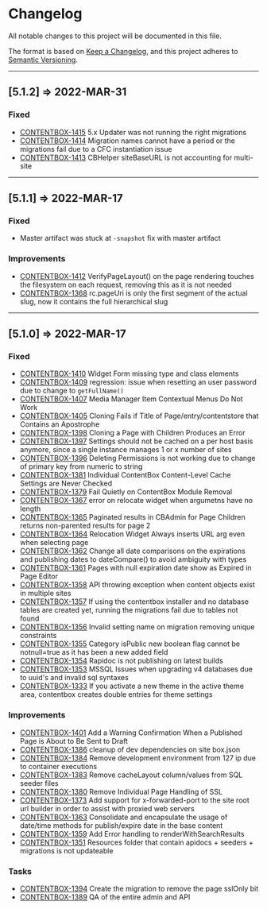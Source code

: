 # Changelog

All notable changes to this project will be documented in this file.

The format is based on [Keep a Changelog](https://keepachangelog.com/en/1.0.0/),
and this project adheres to [Semantic Versioning](https://semver.org/spec/v2.0.0.html).

----

## [5.1.2] => 2022-MAR-31

### Fixed

- [CONTENTBOX-1415](https://ortussolutions.atlassian.net/browse/CONTENTBOX-1415) 5.x Updater was not running the right migrations
- [CONTENTBOX-1414](https://ortussolutions.atlassian.net/browse/CONTENTBOX-1414) Migration names cannot have a period or the migrations fail due to a CFC instantiation issue
- [CONTENTBOX-1413](https://ortussolutions.atlassian.net/browse/CONTENTBOX-1413) CBHelper siteBaseURL is not accounting for multi-site

----

## [5.1.1] => 2022-MAR-17

### Fixed

- Master artifact was stuck at `-snapshot` fix with master artifact

### Improvements

- [CONTENTBOX-1412](https://ortussolutions.atlassian.net/browse/CONTENTBOX-1412) VerifyPageLayout\(\) on the page rendering touches the filesystem on each request, removing this as it is not needed
- [CONTENTBOX-1368](https://ortussolutions.atlassian.net/browse/CONTENTBOX-1368) rc.pageUri is only the first segment of the actual slug, now it contains the full hierarchical slug

----

## [5.1.0] => 2022-MAR-17

### Fixed

- [CONTENTBOX-1410](https://ortussolutions.atlassian.net/browse/CONTENTBOX-1410) Widget Form missing type and class elements
- [CONTENTBOX-1409](https://ortussolutions.atlassian.net/browse/CONTENTBOX-1409) regression: issue when resetting an user password due to change to `getFullName()`
- [CONTENTBOX-1407](https://ortussolutions.atlassian.net/browse/CONTENTBOX-1407) Media Manager Item Contextual Menus Do Not Work
- [CONTENTBOX-1405](https://ortussolutions.atlassian.net/browse/CONTENTBOX-1405) Cloning Fails if Title of Page/entry/contentstore that Contains an Apostrophe
- [CONTENTBOX-1398](https://ortussolutions.atlassian.net/browse/CONTENTBOX-1398) Cloning a Page with Children Produces an Error
- [CONTENTBOX-1397](https://ortussolutions.atlassian.net/browse/CONTENTBOX-1397) Settings should not be cached on a per host basis anymore, since a single instance manages 1 or x number of sites
- [CONTENTBOX-1396](https://ortussolutions.atlassian.net/browse/CONTENTBOX-1396) Deleting Permissions is not working due to change of primary key from numeric to string
- [CONTENTBOX-1381](https://ortussolutions.atlassian.net/browse/CONTENTBOX-1381) Individual ContentBox Content-Level Cache Settings are Never Checked
- [CONTENTBOX-1379](https://ortussolutions.atlassian.net/browse/CONTENTBOX-1379) Fail Quietly on ContentBox Module Removal
- [CONTENTBOX-1367](https://ortussolutions.atlassian.net/browse/CONTENTBOX-1367) error on relocate widget when argumetns have no length
- [CONTENTBOX-1365](https://ortussolutions.atlassian.net/browse/CONTENTBOX-1365) Paginated results in CBAdmin for Page Children returns non-parented results for page 2
- [CONTENTBOX-1364](https://ortussolutions.atlassian.net/browse/CONTENTBOX-1364) Relocation Widget Always inserts URL arg even when selecting page
- [CONTENTBOX-1362](https://ortussolutions.atlassian.net/browse/CONTENTBOX-1362) Change all date comparisons on the expirations and publishing dates to dateCompare\(\) to avoid ambiguity with types
- [CONTENTBOX-1361](https://ortussolutions.atlassian.net/browse/CONTENTBOX-1361) Pages with null expiration date show as Expired in Page Editor
- [CONTENTBOX-1358](https://ortussolutions.atlassian.net/browse/CONTENTBOX-1358) API throwing exception when content objects exist in multiple sites
- [CONTENTBOX-1357](https://ortussolutions.atlassian.net/browse/CONTENTBOX-1357) If using the contentbox installer and no database tables are created yet, running the migrations fail due to tables not found
- [CONTENTBOX-1356](https://ortussolutions.atlassian.net/browse/CONTENTBOX-1356) Invalid setting name on migration removing unique constraints
- [CONTENTBOX-1355](https://ortussolutions.atlassian.net/browse/CONTENTBOX-1355) Category isPublic new boolean flag cannot be notnull=true as it has been a new added field
- [CONTENTBOX-1354](https://ortussolutions.atlassian.net/browse/CONTENTBOX-1354) Rapidoc is not publishing on latest builds
- [CONTENTBOX-1353](https://ortussolutions.atlassian.net/browse/CONTENTBOX-1353) MSSQL Issues when upgrading v4 databases due to uuid's and invalid sql syntaxes
- [CONTENTBOX-1333](https://ortussolutions.atlassian.net/browse/CONTENTBOX-1333) If you activate a new theme in the active theme area, contentbox creates double entries for theme settings

### Improvements

- [CONTENTBOX-1401](https://ortussolutions.atlassian.net/browse/CONTENTBOX-1401) Add a Warning Confirmation When a Published Page is About to Be Sent to Draft
- [CONTENTBOX-1386](https://ortussolutions.atlassian.net/browse/CONTENTBOX-1386) cleanup of dev dependencies on site box.json
- [CONTENTBOX-1384](https://ortussolutions.atlassian.net/browse/CONTENTBOX-1384) Remove development environment from 127 ip due to container executions
- [CONTENTBOX-1383](https://ortussolutions.atlassian.net/browse/CONTENTBOX-1383) Remove cacheLayout column/values from SQL seeder files
- [CONTENTBOX-1380](https://ortussolutions.atlassian.net/browse/CONTENTBOX-1380) Remove Individual Page Handling of SSL
- [CONTENTBOX-1373](https://ortussolutions.atlassian.net/browse/CONTENTBOX-1373) Add support for x-forwarded-port to the site root url builder in order to assist with proxied web servers
- [CONTENTBOX-1363](https://ortussolutions.atlassian.net/browse/CONTENTBOX-1363) Consolidate and encapsulate the usage of date/time methods for publish/expire date in the base content
- [CONTENTBOX-1359](https://ortussolutions.atlassian.net/browse/CONTENTBOX-1359) Add Error handling to renderWithSearchResults
- [CONTENTBOX-1351](https://ortussolutions.atlassian.net/browse/CONTENTBOX-1351) Resources folder that contain apidocs \+ seeders \+ migrations is not updateable

### Tasks

- [CONTENTBOX-1394](https://ortussolutions.atlassian.net/browse/CONTENTBOX-1394) Create the migration to remove the page sslOnly bit
- [CONTENTBOX-1389](https://ortussolutions.atlassian.net/browse/CONTENTBOX-1389) QA of the entire admin and API
